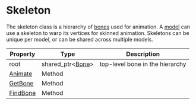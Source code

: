 # Skeleton

The skeleton class is a hierarchy of [bones](Bone.md) used for animation. A [model](Model.md) can use a skeleton to warp its vertices for skinned animation. Skeletons can be unique per model, or can be shared across multiple models.

| Property | Type | Description |
|---|---|---|
| root | shared_ptr<[Bone](Bone.md)\> | top-level bone in the hierarchy |
| [Animate](Skeleton_Animate.md) | Method |  |
| [GetBone](Skeleton_GetBone.md) | Method |  |
| [FindBone](Skeleton_FindBone.md) | Method |  |
